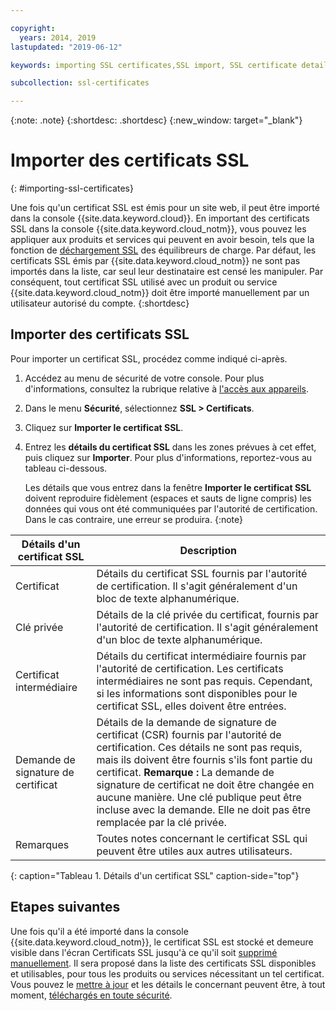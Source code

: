 ```yaml
---

copyright:
  years: 2014, 2019
lastupdated: "2019-06-12"

keywords: importing SSL certificates,SSL import, SSL certificate details

subcollection: ssl-certificates

---
```


{:note: .note}
{:shortdesc: .shortdesc}
{:new_window: target="_blank"}

# Importer des certificats SSL
{: #importing-ssl-certificates}

Une fois qu'un certificat SSL est émis pour un site web, il peut être importé dans la console {{site.data.keyword.cloud}}. En important des certificats SSL dans la console {{site.data.keyword.cloud_notm}}, vous pouvez les appliquer aux produits et services qui peuvent en avoir besoin, tels que la fonction de [déchargement SSL](/docs/infrastructure/local-load-balancer?topic=local-load-balancer-configuring-ssl-offloading-on-a-load-balancer) des équilibreurs de charge. Par défaut, les certificats SSL émis par {{site.data.keyword.cloud_notm}} ne sont pas importés dans la liste, car seul leur destinataire est censé les manipuler. Par conséquent, tout certificat SSL utilisé avec un produit ou service {{site.data.keyword.cloud_notm}} doit être importé manuellement par un utilisateur autorisé du compte. {:shortdesc}

## Importer des certificats SSL

Pour importer un certificat SSL, procédez comme indiqué ci-après.

1. Accédez au menu de sécurité de votre console. Pour plus d'informations, consultez la rubrique relative à [l'accès aux appareils](/docs/infrastructure/ssl-certificates?topic=virtual-servers-navigating-devices). 
2. Dans le menu **Sécurité**, sélectionnez **SSL > Certificats**.
3. Cliquez sur **Importer le certificat SSL**. 
4. Entrez les **détails du certificat SSL** dans les zones prévues à cet effet, puis cliquez sur **Importer**. Pour plus d'informations, reportez-vous au tableau ci-dessous. 

   Les détails que vous entrez dans la fenêtre **Importer le certificat SSL** doivent reproduire fidèlement (espaces et sauts de ligne compris) les données qui vous ont été communiquées par l'autorité de certification. Dans le cas contraire, une erreur se produira.
   {:note}

| Détails d'un certificat SSL | Description |
| --------------------------- | ----------- |
|Certificat                  | Détails du certificat SSL fournis par l'autorité de certification. Il s'agit généralement d'un bloc de texte alphanumérique.|
|Clé privée                  | Détails de la clé privée du certificat, fournis par l'autorité de certification. Il s'agit généralement d'un bloc de texte alphanumérique.|
|Certificat intermédiaire    | Détails du certificat intermédiaire fournis par l'autorité de certification. Les certificats intermédiaires ne sont pas requis. Cependant, si les informations sont disponibles pour le certificat SSL, elles doivent être entrées.|
|Demande de signature de certificat | Détails de la demande de signature de certificat (CSR) fournis par l'autorité de certification. Ces détails ne sont pas requis, mais ils doivent être fournis s'ils font partie du certificat. **Remarque :** La demande de signature de certificat ne doit être changée en aucune manière. Une clé publique peut être incluse avec la demande. Elle ne doit pas être remplacée par la clé privée.|
|Remarques                        | Toutes notes concernant le certificat SSL qui peuvent être utiles aux autres utilisateurs.|
{: caption="Tableau 1. Détails d'un certificat SSL" caption-side="top"}

## Etapes suivantes

Une fois qu'il a été importé dans la console {{site.data.keyword.cloud_notm}}, le certificat SSL est stocké et demeure visible dans l'écran Certificats SSL jusqu'à ce qu'il soit [supprimé manuellement](/docs/infrastructure/ssl-certificates?topic=ssl-certificates-deleting-ssl-certificates#deleting-ssl-certificates). Il sera proposé dans la liste des certificats SSL disponibles et utilisables, pour tous les produits ou services nécessitant un tel certificat. Vous pouvez le [mettre à jour](/docs/infrastructure/ssl-certificates?topic=ssl-certificates-viewing-and-updating-ssl-certificates) et les détails le concernant peuvent être, à tout moment, [téléchargés en toute sécurité](/docs/infrastructure/ssl-certificates?topic=ssl-certificates-downloading-ssl-certificate-details).
